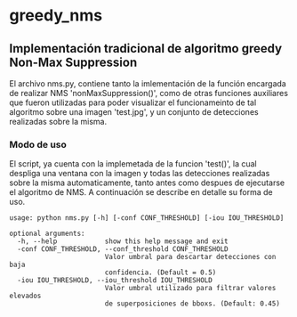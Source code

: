 # greedy_nms
## Implementación tradicional de algoritmo greedy Non-Max Suppression
El archivo nms.py, contiene tanto la imlementación de la función encargada de realizar NMS 'nonMaxSuppression()', como de otras funciones auxiliares que fueron utilizadas para poder visualizar el funcionameinto de tal algoritmo sobre una imagen 'test.jpg', y un conjunto de detecciones realizadas sobre la misma.

### Modo de uso
El script, ya cuenta con la implemetada de la funcion 'test()', la cual despliga una ventana con la imagen y todas las detecciones realizadas sobre la misma automaticamente, tanto antes como despues de ejecutarse el algoritmo de NMS. A continuación se describe en detalle su forma de uso.
```
usage: python nms.py [-h] [-conf CONF_THRESHOLD] [-iou IOU_THRESHOLD]

optional arguments:
  -h, --help            show this help message and exit
  -conf CONF_THRESHOLD, --conf_threshold CONF_THRESHOLD
                        Valor umbral para descartar detecciones con baja
                        confidencia. (Default = 0.5)
  -iou IOU_THRESHOLD, --iou_threshold IOU_THRESHOLD
                        Valor umbral utilizado para filtrar valores elevados
                        de superposiciones de bboxs. (Default: 0.45)
```
